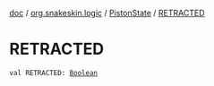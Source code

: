 [doc](../../index.md) / [org.snakeskin.logic](../index.md) / [PistonState](index.md) / [RETRACTED](./-r-e-t-r-a-c-t-e-d.md)

# RETRACTED

`val RETRACTED: `[`Boolean`](https://kotlinlang.org/api/latest/jvm/stdlib/kotlin/-boolean/index.html)